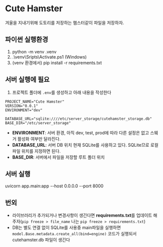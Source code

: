 # Cute Hamster
겨울을 지내기위해 도토리를 저장하는 햄스터같이 파일을 저장하자.

## 파이썬 실행환경
1. python -m venv .venv
2. .\venv\Sripts\Activate.ps1 (Windows)
3. (venv 환경에서) pip install -r requirements.txt

## 서버 실행에 필요
1. 프로젝트 폴더에 `.env`를 생성하고 아래 내용을 작성한다
```
PROJECT_NAME="Cute Hamster"
VERSION="0.0.1"
ENVIRONMENT="dev"

DATABASE_URL="sqlite:////etc/server_storage/cutehamster_storage.db"
BASE_DIR="/etc/server_storage"
```
- **ENVIRONMENT**: 서버 환경, 아직 dev, test, prod에 따라 다른 설정은 없고 스웨거 활성화 여부만 달라진다.
- **DATABASE_URL**: 서버 DB 위치 현재 SQLite를 사용하고 있다. SQLite므로 로컬 파일 위치를 지정하면 된다.
- **BASE_DIR**: 서버에서 파일을 저장할 루트 폴더 위치
## 서버 실행
uvicorn app.main:app --host 0.0.0.0 --port 8000

## 번외
- 라이브러리가 추가되거나 변경사항이 생긴다면 **requirements.txt**를 업데이트 해주자(`pip freeze > file_name` 나는 `pip freeze > requirements.txt`)
- DB는 별도 연결 없이 SQLite를 사용중 main파일을 실행하면 `model.Base.metadata.create_all(bind=engine)` 코드가 실행되서 cutehamster.db 파일이 생긴다